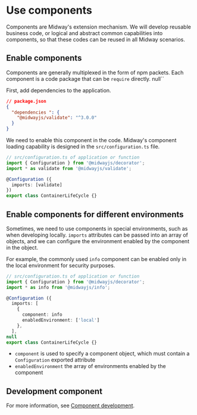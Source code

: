 # Use components

Components are Midway's extension mechanism. We will develop reusable business code, or logical and abstract common capabilities into components, so that these codes can be reused in all Midway scenarios.



## Enable components

Components are generally multiplexed in the form of npm packets. Each component is a code package that can be `require` directly. null``

First, add dependencies to the application.

```json
// package.json
{
  "dependencies ": {
    "@midwayjs/validate": "^3.0.0"
  }
}
```

We need to enable this component in the code. Midway's component loading capability is designed in the `src/configuration.ts` file.

```typescript
// src/configuration.ts of application or function
import { Configuration } from '@midwayjs/decorator';
import * as validate from '@midwayjs/validate';

@Configuration ({
  imports: [validate]
})
export class ContainerLifeCycle {}
```



## Enable components for different environments

Sometimes, we need to use components in special environments, such as when developing locally.  `imports` attributes can be passed into an array of objects, and we can configure the environment enabled by the component in the object.

For example, the commonly used `info` component can be enabled only in the local environment for security purposes.

```typescript
// src/configuration.ts of application or function
import { Configuration } from '@midwayjs/decorator';
import * as info from '@midwayjs/info';

@Configuration ({
  imports: [
    {
      component: info
      enabledEnvironment: ['local']
    },
  ],
null
export class ContainerLifeCycle {}
```

- `component` is used to specify a component object, which must contain a `Configuration` exported attribute
- `enabledEnvironment` the array of environments enabled by the component



## Development component

For more information, see [Component development](component_development).
